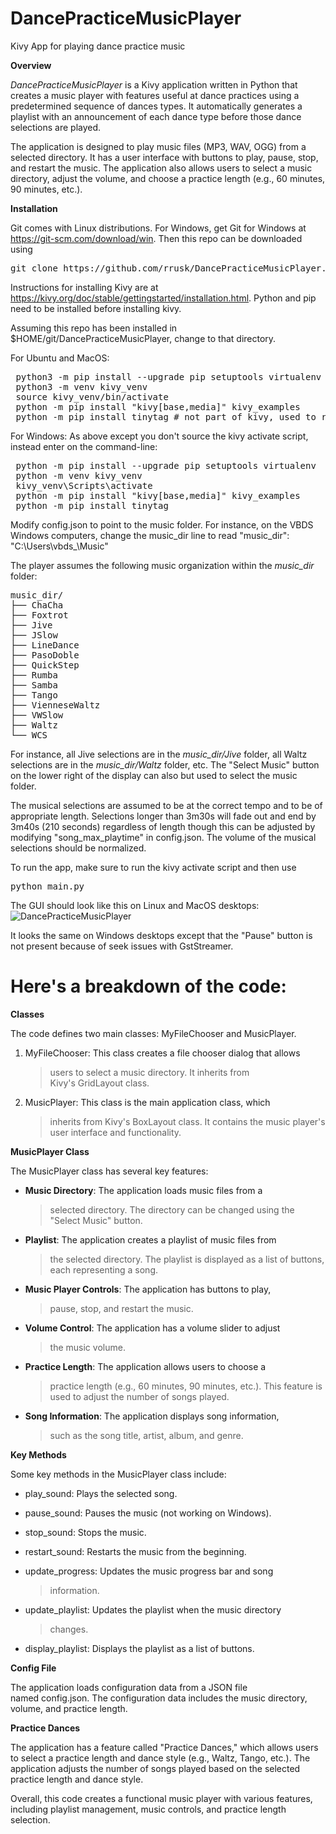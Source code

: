 # DancePracticeMusicPlayer
Kivy App for playing dance practice music


**Overview**

*DancePracticeMusicPlayer* is a Kivy application written in Python that
creates a music player with features useful at dance practices using a
predetermined sequence of dances types. It automatically generates a
playlist with an announcement of each dance type before those dance
selections are played.


The application is designed to play music files (MP3, WAV, OGG) from a
selected directory. It has a user interface with buttons to play, pause,
stop, and restart the music. The application also allows users to select
a music directory, adjust the volume, and choose a practice length
(e.g., 60 minutes, 90 minutes, etc.).

**Installation**

Git comes with Linux distributions.  For Windows, get Git for Windows at https://git-scm.com/download/win.  Then this repo can be downloaded using 
<pre>
git clone https://github.com/rrusk/DancePracticeMusicPlayer.git
</pre>

Instructions for installing Kivy are at https://kivy.org/doc/stable/gettingstarted/installation.html.  Python and pip need to be installed before installing kivy.

Assuming this repo has been installed in $HOME/git/DancePracticeMusicPlayer, change to that directory.

For Ubuntu and MacOS:
<pre>
 python3 -m pip install --upgrade pip setuptools virtualenv
 python3 -m venv kivy_venv
 source kivy_venv/bin/activate
 python -m pip install "kivy[base,media]" kivy_examples
 python -m pip install tinytag # not part of kivy, used to read music ID3v2 tags
</pre>

For Windows:
As above except you don't source the kivy activate script, instead enter on the command-line:
<pre>
 python -m pip install --upgrade pip setuptools virtualenv
 python -m venv kivy_venv
 kivy_venv\Scripts\activate
 python -m pip install "kivy[base,media]" kivy_examples
 python -m pip install tinytag
</pre>

Modify config.json to point to the music folder.
For instance, on the VBDS Windows computers, change the music_dir line to read
    "music_dir": "C:\\Users\\vbds_\\Music"

The player assumes the following music organization within the <i>music_dir</i> folder:
<pre>
music_dir/
├── ChaCha
├── Foxtrot
├── Jive
├── JSlow
├── LineDance
├── PasoDoble
├── QuickStep
├── Rumba
├── Samba
├── Tango
├── VienneseWaltz
├── VWSlow
├── Waltz
└── WCS
</pre>
For instance, all Jive selections are in the <i>music_dir/Jive</i> folder,
all Waltz selections are in the <i>music_dir/Waltz</i> folder, etc.
The "Select Music" button on the lower right of the display can also but used to select the music folder.

The musical selections are assumed to be at the correct tempo and to
be of appropriate length.
Selections longer than 3m30s will fade out and end by 3m40s (210 seconds) regardless of length
though this can be adjusted by modifying "song_max_playtime" in config.json.
The volume of the musical selections should be normalized.

To run the app, make sure to run the kivy activate script and then use
<pre>
python main.py
</pre>

The GUI should look like this on Linux and MacOS desktops:
![DancePracticeMusicPlayer](https://github.com/user-attachments/assets/6331954b-ee8d-4e10-a224-9ae9f672bb49)

It looks the same on Windows desktops except that the "Pause" button is not present because of seek issues with GstStreamer.

# Here\'s a breakdown of the code:

**Classes**

The code defines two main classes: MyFileChooser and MusicPlayer.

1.  MyFileChooser: This class creates a file chooser dialog that allows
    > users to select a music directory. It inherits from
    > Kivy\'s GridLayout class.

2.  MusicPlayer: This class is the main application class, which
    > inherits from Kivy\'s BoxLayout class. It contains the music
    > player\'s user interface and functionality.

**MusicPlayer Class**

The MusicPlayer class has several key features:

-   **Music Directory**: The application loads music files from a
    > selected directory. The directory can be changed using the
    > \"Select Music\" button.

-   **Playlist**: The application creates a playlist of music files from
    > the selected directory. The playlist is displayed as a list of
    > buttons, each representing a song.

-   **Music Player Controls**: The application has buttons to play,
    > pause, stop, and restart the music.

-   **Volume Control**: The application has a volume slider to adjust
    > the music volume.

-   **Practice Length**: The application allows users to choose a
    > practice length (e.g., 60 minutes, 90 minutes, etc.). This feature
    > is used to adjust the number of songs played.

-   **Song Information**: The application displays song information,
    > such as the song title, artist, album, and genre.

**Key Methods**

Some key methods in the MusicPlayer class include:

-   play\_sound: Plays the selected song.

-   pause\_sound: Pauses the music (not working on Windows).

-   stop\_sound: Stops the music.

-   restart\_sound: Restarts the music from the beginning.

-   update\_progress: Updates the music progress bar and song
    > information.

-   update\_playlist: Updates the playlist when the music directory
    > changes.

-   display\_playlist: Displays the playlist as a list of buttons.

**Config File**

The application loads configuration data from a JSON file
named config.json. The configuration data includes the music directory,
volume, and practice length.

**Practice Dances**

The application has a feature called \"Practice Dances,\" which allows
users to select a practice length and dance style (e.g., Waltz, Tango,
etc.). The application adjusts the number of songs played based on the
selected practice length and dance style.

Overall, this code creates a functional music player with various
features, including playlist management, music controls, and practice
length selection.
